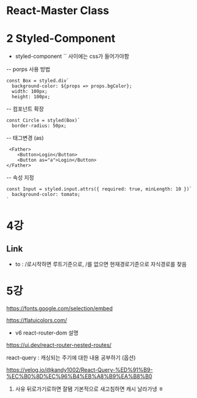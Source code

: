 # React-Master Class

# 2 Styled-Component

- styled-component `` 사이에는 css가 들어가야함

-- porps 사용 방법

```
const Box = styled.div`
  background-color: ${props => props.bgColor};
  width: 100px;
  height: 100px;
```

-- 컴포넌트 확장

```
const Circle = styled(Box)`
  border-radius: 50px;
```

-- 태그변경 (as)

```
 <Father>
    <Button>Login</Button>
    <Button as="a">Login</Button>
</Father>
```

-- 속성 지정

```
const Input = styled.input.attrs({ required: true, minLength: 10 })`
  background-color: tomato;
`
```

# 4강

## Link

- to : /로시작하면 루트기준으로, /를 없으면 현재경로기준으로 자식경로를 찾음

# 5강

https://fonts.google.com/selection/embed

https://flatuicolors.com/

- v6 react-router-dom 설명

https://ui.dev/react-router-nested-routes/

react-query : 캐싱되는 주기에 대한 내용 공부하기 (옵션)

https://velog.io/@kandy1002/React-Query-%ED%91%B9-%EC%B0%8D%EC%96%B4%EB%A8%B9%EA%B8%B0

1. 사유 뒤로가기로하면 잘됌 기본적으로 새고침하면 캐시 날라가냉 ㅎ
